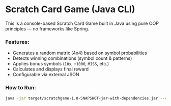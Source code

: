 # Scratch Card Game (Java CLI)

This is a console-based Scratch Card Game built in Java using pure OOP principles — no frameworks like Spring.

### Features:
- Generates a random matrix (4x4) based on symbol probabilities
- Detects winning combinations (symbol count & patterns)
- Applies bonus symbols (`10x`, `+1000`, `MISS`, etc.)
- Calculates and displays final reward
- Configurable via external JSON

### How to Run:

```bash
java -jar target/scratchgame-1.0-SNAPSHOT-jar-with-dependencies.jar --config config.json --betting-amount 100
